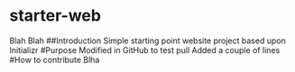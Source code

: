 # starter-web
Blah Blah
##Introduction
Simple starting point website project based upon Initializr
#Purpose
Modified in GitHub to test pull
Added a couple of lines
#How to contribute
Blha
